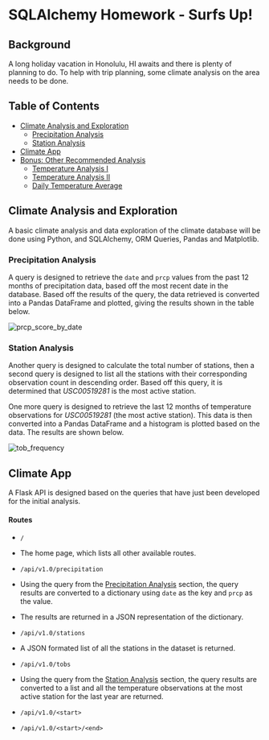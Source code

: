 # SQLAlchemy Homework - Surfs Up!

## Background ## 
A long holiday vacation in Honolulu, HI awaits and there is plenty of planning to do. To help with trip planning, some climate analysis on the area needs to be done. 

## Table of Contents ## 
* [Climate Analysis and Exploration](#climate-analysis-and-exploration)
  * [Precipitation Analysis](#precipitation-analysis)
  * [Station Analysis](#station-analysis)
* [Climate App](#climate-app)
* [Bonus: Other Recommended Analysis](#bonus-other-recommended-analysis)
  * [Temperature Analysis I](#temperature-analysis-i)
  * [Temperature Analysis II](#temperature-analysis-ii)
  * [Daily Temperature Average](#daily-temperature-average)
  
## Climate Analysis and Exploration ##
A basic climate analysis and data exploration of the climate database will be done using Python, and SQLAlchemy, ORM Queries, Pandas and Matplotlib. 

### Precipitation Analysis ### 
A query is designed to retrieve the `date` and `prcp` values from the past 12 months of precipitation data, based off the most recent date in the database. Based off the results of the query, the data retrieved is converted into a Pandas DataFrame and plotted, giving the results shown in the table below. 

![prcp_score_by_date](https://github.com/cveras33/sqlalchemy-challenge/blob/main/Images/prcp_score_by_date.png)

### Station Analysis ### 
Another query is designed to calculate the total number of stations, then a second query is designed to list all the stations with their corresponding observation count in descending order. Based off this query, it is determined that _USC00519281_ is the most active station. 

One more query is designed to retrieve the last 12 months of temperature observations for _USC00519281_ (the most active station). This data is then converted into a Pandas DataFrame and a histogram is plotted based on the data. The results are shown below. 

![tob_frequency](https://github.com/cveras33/sqlalchemy-challenge/blob/main/Images/tob_frequency.png)

## Climate App ## 
A Flask API is designed based on the queries that have just been developed for the initial analysis. 

#### Routes #### 
* `/`
 * The home page, which lists all other available routes.

* `/api/v1.0/precipitation`
 * Using the query from the [Precipitation Analysis](#precipitation-analysis) section, the query results are converted to a dictionary using `date` as the key and `prcp` as the value. 
 * The results are returned in a JSON representation of the dictionary. 

* `/api/v1.0/stations`
 * A JSON formated list of all the stations in the dataset is returned. 
 
* `/api/v1.0/tobs`
 * Using the query from the [Station Analysis](#station-analysis) section, the query results are converted to a list and all the temperature observations at the most active station for the last year are returned. 
 
* `/api/v1.0/<start>` 

* `/api/v1.0/<start>/<end>`
